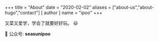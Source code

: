 +++
title = "About"
date = "2020-02-02"
aliases = ["about-us","about-hugo","contact"]
[ author ]
  name = "ipoo"
+++

又菜又爱学，学会了就要好好玩。 :smiley:

<!-- :dog: GitHub: **https://github.com/holdlijun** <br>  
:panda_face: 掘金: **https://juejin.im/user/5d67c98251882518e00565d7** <br>   -->
:bear: 公众号: **seasunipoo**
